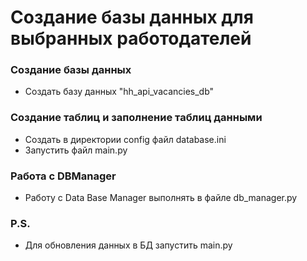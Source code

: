 # Создание базы данных для выбранных работодателей

### Создание базы данных
- Создать базу данных "hh_api_vacancies_db"

### Создание таблиц и заполнение таблиц данными
- Создать в директории config файл database.ini 
- Запустить файл main.py

### Работа с DBManager
- Работу с Data Base Manager выполнять в файле db_manager.py

### P.S.
- Для обновления данных в БД запустить main.py
